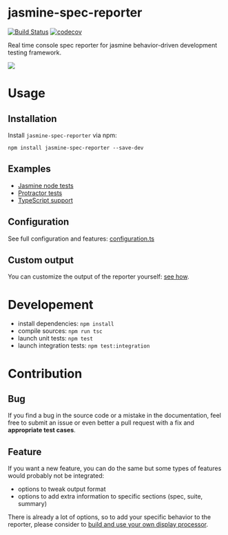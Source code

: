 jasmine-spec-reporter
=====================

[![Build Status](https://travis-ci.org/bcaudan/jasmine-spec-reporter.svg?branch=master)](https://travis-ci.org/bcaudan/jasmine-spec-reporter)
[![codecov](https://codecov.io/gh/bcaudan/jasmine-spec-reporter/branch/master/graph/badge.svg)](https://codecov.io/gh/bcaudan/jasmine-spec-reporter)

Real time console spec reporter for jasmine behavior-driven development testing framework.

![](screenshot.png)

# Usage

## Installation
Install `jasmine-spec-reporter` via npm:

    npm install jasmine-spec-reporter --save-dev

## Examples
* [Jasmine node tests](examples/node)
* [Protractor tests](examples/protractor)
* [TypeScript support](examples/typescript)

## Configuration
See full configuration and features: [configuration.ts](src/configuration.ts)

## Custom output
You can customize the output of the reporter yourself: [see how](docs/customize-output.md).

# Developement

* install dependencies: `npm install`
* compile sources: `npm run tsc`
* launch unit tests: `npm test`
* launch integration tests: `npm test:integration`

# Contribution

## Bug

If you find a bug in the source code or a mistake in the documentation, feel free to submit an issue or even better a pull request with a fix and **appropriate test cases**.

## Feature

If you want a new feature, you can do the same but some types of features would probably not be integrated:

* options to tweak output format
* options to add extra information to specific sections (spec, suite, summary)

There is already a lot of options, so to add your specific behavior to the reporter, please consider to [build and use your own display processor](docs/customize-output.md).

